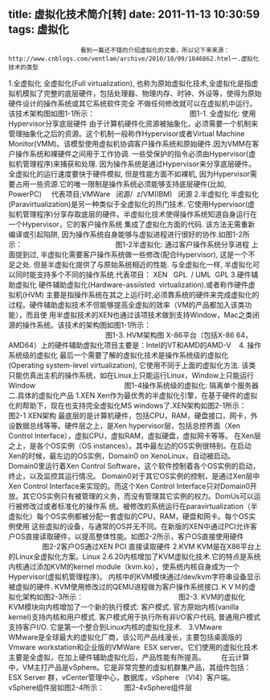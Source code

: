 title: 虚拟化技术简介[转]
date: 2011-11-13 10:30:59
tags: 虚拟化
---


						看到一篇还不错的介绍虚拟化的文章，所以记下来来源：http://www.cnblogs.com/ventlam/archive/2010/10/09/1846862.html一.虚拟化技术的类型
1.全虚拟化
全虚拟化(Full virtualization), 
也称为原始虚拟化技术,全虚拟化是指虚拟机模拟了完整的底层硬件，包括处理器、物理内存、时钟、外设等，使得为原始硬件设计的操作系统或其它系统软件完全
不做任何修改就可以在虚拟机中运行。该技术架构图如图1-1所示：
                                               
图1-1. 全虚拟化: 使用Hypervisor分享底层硬件
由于计算机硬件化资源被抽象化，必须需要一个机制来管理抽象化之后的资源。这个机制一般称作Hypervisor或者Virtual 
Machine Monitor(VMM)。该模型使用虚拟机协调客户操作系统和原始硬件.因为VMM在客户操作系统和裸硬件之间用于工作协调. 
一些受保护的指令必须由Hypervisor(虚拟机管理程序)来捕获和处理.
因为操作系统是通过Hypervisor来分享底层硬件。全虚拟化的运行速度要快于硬件模拟, 但是性能方面不如裸机, 因为Hypervisor需要占用一些资源.它的唯一限制是操作系统必须能够支持底层硬件(比如, PowerPC)     代表项目;VMWare   闭源/  z/VM(IBM)   闭源
2.半虚拟化
半虚拟化(Paravirtualization)是另一种类似于全虚拟化的热门技术. 
它使用Hypervisor(虚拟机管理程序)分享存取底层的硬件。半虚拟化技术使得操作系统知道自身运行在一个Hypervisor，它的客户操作系统
集成了虚拟化方面的代码. 该方法无需重新编译或引起陷阱, 因为操作系统自身能够与虚拟进程进行很好的协作.如图1-2所示：
                                             
图1-2半虚拟化: 通过客户操作系统分享进程
上面提到过, 半虚拟化需要客户操作系统做一些修改(配合Hypervisor), 这是一个不足之处. 但是半虚拟化提供了与原始系统相近的性能. 与全虚拟化一样, 半虚拟化可以同时能支持多个不同的操作系统.代表项目： XEN   GPL  / UML  GPL
3.硬件辅助虚拟化
硬件辅助虚拟化(Hardware-assiisted  virtualization).或者称作硬件虚拟机(HVM) 
主要是指操作系统在其之上运行时,必须靠系统的硬件来完成虚拟化的过程。硬件辅助虚拟技术不但能够提高全虚拟的效率（VM的产品都加入该类功能），而且使
用半虚拟技术的XEN也通过该项技术做到支持Window，Mac之类闭源的操作系统。该技术的架构图如图1-1所示：
                                    
                                                 图1-3. HVM架构图
X-86平台（包括X-86 64，AMD64）上的硬件辅助虚拟化项目主要是：Intel的VT和AMD的AMD-V 
 
4. 操作系统级的虚拟化
最后一个需要了解的虚拟化技术是操作系统级的虚拟化(Operating system-level virtualization), 
它使用不同于上面的虚拟化方法. 该类只能仿真出主机的操作系统，如在Linux上只能运行Linux，Window上只能运行Window
                                            
图1-4操作系统级的虚拟化: 隔离单个服务器 
二.具体的虚拟化产品
1.XEN
Xen作为最优秀的半虚拟化引擎，在基于硬件的虚拟化的帮助下，现在也支持完全虚拟化MS windows了.XEN架构如图2-1所示：
 
    图2-1 XEN架构
最底层的是计算机硬件，包括CPU，RAM，硬盘接口，网卡，外设数据总线等等。硬件层之上，是Xen hypervisor层，包括总控界面（Xen Control Interface），虚拟CPU，虚拟RAM，虚拟硬盘，虚拟网卡等等。
在Xen层之上，是各个OS实例（OS 
instances）。其中最左边的OS实例很特别。在启动Xen的时候，最左边的OS实例，Domain0 on 
XenoLinux，自动被启动。Domain0里运行着Xen Control 
Software，这个软件控制着各个OS实例的启动，终止，以及监控其运行情况。
Domain0对于其它OS实例的控制，是通过Xen层中Xen Control Interface来实现的。而这个Xen 
Control 
Interface只对Domain0开放。其它OS实例只有被管理的义务，而没有管理其它实例的权力。DomUs可以运行被修改过或者标准化的操作系
统。被修改的系统运行在paravirtualization（半虚拟化）每个OS实例都被分配一套虚拟的CPU，RAM，硬盘和网卡。每个OS实例使用
这些虚拟的设备，与通常的OS并无不同。在新版的XEN中通过PCI允许客户OS直接读取硬件，以提高整体性能。如图2-2所示，客户OS直接使用硬件
  
                 图2-2客户OS通过XEN PCI 直接读取硬件
2.KVM
KVM是在X86平台上的Linux全虚拟化方案。Linux 2.6.20内核增加了KVM虚拟化技术.它的特点是系统内核通过添加KVM的kernel module（kvm.ko），使系统内核自身成为一个Hypervisor(虚拟机管理程序)。
内核中的KVM模块通过/dev/kvm字符串设备显示被虚拟的硬件. KVM使用修改过的QEMU进程做为客户操作系统接口.ＫＶＭ的虚拟化架构如图2-3所示：
                                             
 
图2-3. KVM的虚拟化
 
KVM模块向内核增加了一个新的执行模式: 客户模式. 官方原始内核(vanilla kernel)支持内核和用户模式. 客户模式用于执行所有非I/O客户代码, 普通用户模式支持客户I/O.
它是第一个整合到Linux内核的虚拟化技术. 
 
3.VMware
     WMware是全球最大的虚拟化厂商，该公司产品线漫长，主要包括桌面版的 Vmware workstation和企业版的VMWare  ESX server。它们使用的虚拟化技术主要是全虚拟，在加上硬件辅助虚拟化后，产品性能有所提高。
       在云计算中，VM主打产品是vSphere。它是非常完整的虚拟机群集产品，其组件包括：ESX Server 群，vCenter管理中心，数据库，vSphere （VI4）客户端。vSphere组件层如图2-4所示：
        
图2-4vSphere组件层                                   